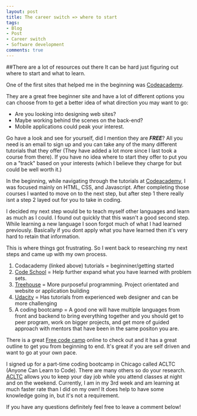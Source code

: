 ```yaml
---
layout: post
title: The career switch => where to start
tags:
- Blog
- Post
- Career switch
- Software development
comments: true
---
```


##There are a lot of resources out there
It can be hard just figuring out where to start and what to learn.

One of the first sites that helped me in the beginning was [Codeacademy](https://www.codecademy.com/). 

They are a great free beginner site and have a lot of different options you can choose from to get a better idea of what direction you may want to go:

*  Are you looking into designing web sites? 
*  Maybe working behind the scenes on the back-end? 
*  Mobile applications could peak your interest. 

Go have a look and see for yourself, did I mention they are **_FREE_**? All you need is an email to sign up and you can take any of the many different tutorials that they offer (They have added a lot more since I last took a course from there). If you have no idea where to start they offer to put you on a "track" based on your interests (which I believe they charge for but could be well worth it.)

In the beginning, while navigating through the tutorials at [Codeacademy](https://www.codecademy.com/), I was focused mainly on HTML, CSS, and Javascript. After completing those courses I wanted to move on to the next step, but after step 1 there really isnt a step 2 layed out for you to take in coding.

I decided my next step would be to teach myself other languages and learn as much as I could. I found out quickly that this wasn't a good second step. While learning a new language I soon forgot much of what I had learned previously. Basically if you dont apply what you have learned then it's very hard to retain that information.

This is where things got frustrating. So I went back to researching my next steps and came up with my own process.

1. Codacademy (linked above) tutorials = beginniner/getting started
2. [Code School](https://www.codeschool.com/) = Help further expand what you have learned with problem sets.
3. [Treehouse](https://teamtreehouse.com/) = More purposeful programming. Project orientated and website or application building
4. [Udacity](https://www.udacity.com/) = Has tutorials from experienced web designer and can be more challenging
5. A coding bootcamp = A good one will have multiple languages from front and backend to bring everything together and you should get to peer program, work on bigger projects, and get more of guided approach with mentors that have been in the same positon you are. 

There is a great [Free code camp](http://www.freecodecamp.com/) online to check out and it has a great outline to get you from beginning to end. It's great if you are self driven and want to go at your own pace. 

I signed up for a part-time coding bootcamp in Chicago called ACLTC (Anyone Can Learn to Code). There are many others so do your research. [ACLTC](http://www.anyonecanlearntocode.com/) allows you to keep your day job while you attend classes at night and on the weekend. Currently, I am in my 3rd week and am learning at much faster rate than I did on my own! It does help to have some knowledge going in, but it's not a requirement.

If you have any questions definitely feel free to leave a comment below!
